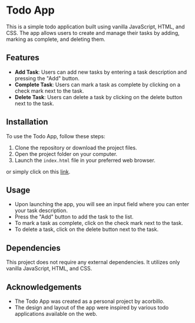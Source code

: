 # Todo App

This is a simple todo application built using vanilla JavaScript, HTML, and CSS. The app allows users to create and manage their tasks by adding, marking as complete, and deleting them.

## Features

- **Add Task**: Users can add new tasks by entering a task description and pressing the "Add" button.
- **Complete Task**: Users can mark a task as complete by clicking on a check mark next to the task.
- **Delete Task**: Users can delete a task by clicking on the delete button next to the task.

## Installation

To use the Todo App, follow these steps:

1. Clone the repository or download the project files.
2. Open the project folder on your computer.
3. Launch the `index.html` file in your preferred web browser.

or simply click on this [link](https://acorbillo.github.io/todo-app/).

## Usage

- Upon launching the app, you will see an input field where you can enter your task description.
- Press the "Add" button to add the task to the list.
- To mark a task as complete, click on the check mark next to the task.
- To delete a task, click on the delete button next to the task.

## Dependencies

This project does not require any external dependencies. It utilizes only vanilla JavaScript, HTML, and CSS.

## Acknowledgements

- The Todo App was created as a personal project by acorbillo.
- The design and layout of the app were inspired by various todo applications available on the web.